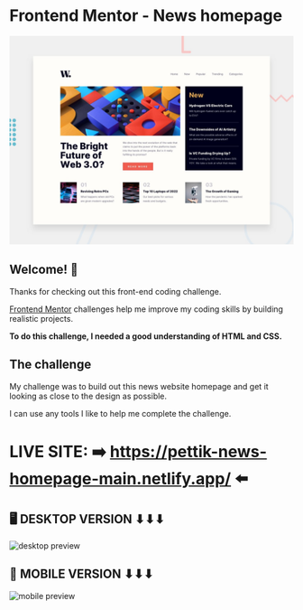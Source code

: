 # Frontend Mentor - News homepage

![Design preview for the News homepage coding challenge](./design/desktop-preview.jpg)

## Welcome! 👋

Thanks for checking out this front-end coding challenge.

[Frontend Mentor](https://www.frontendmentor.io) challenges help me improve my coding skills by building realistic projects.

**To do this challenge, I needed a good understanding of HTML and CSS.**

## The challenge

My challenge was to build out this news website homepage and get it looking as close to the design as possible.

I can use any tools I like to help me complete the challenge. 


# LIVE SITE: ➡️ https://pettik-news-homepage-main.netlify.app/ ⬅️

##  🖥️ DESKTOP VERSION ⬇⬇⬇
<img src="pettik-news-homepage-main__desktop-preview.png" alt="desktop preview">


##  📱 MOBILE VERSION ⬇⬇⬇
<img src="pettik-news-homepage-main__mobile-preview.png" alt="mobile preview" width=300px;>
